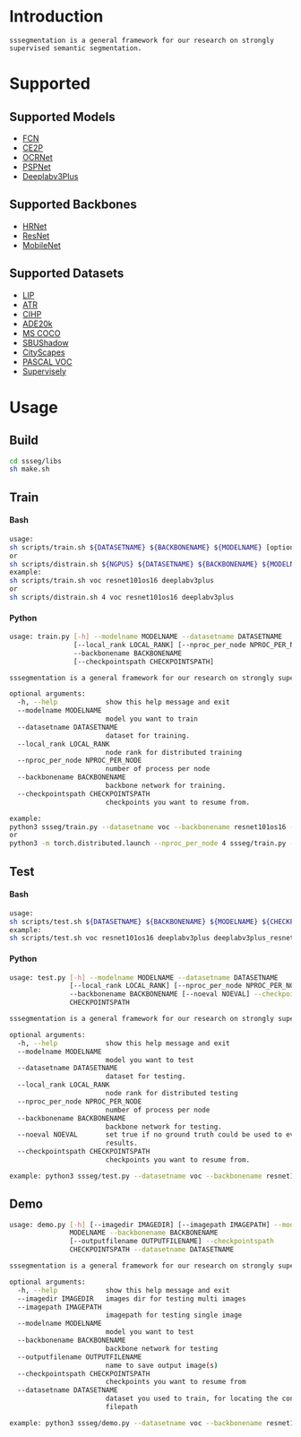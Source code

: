 # Introduction
```
sssegmentation is a general framework for our research on strongly supervised semantic segmentation.
```


# Supported

## Supported Models
- [FCN](https://arxiv.org/pdf/1411.4038.pdf)
- [CE2P](https://arxiv.org/pdf/1809.05996.pdf)
- [OCRNet](https://arxiv.org/pdf/1909.11065.pdf)
- [PSPNet](https://arxiv.org/pdf/1612.01105.pdf)
- [Deeplabv3Plus](https://arxiv.org/pdf/1802.02611.pdf)

## Supported Backbones
- [HRNet](https://arxiv.org/pdf/1908.07919.pdf)
- [ResNet](https://arxiv.org/pdf/1512.03385.pdf)
- [MobileNet](https://arxiv.org/pdf/1801.04381.pdf)

## Supported Datasets
- [LIP](http://sysu-hcp.net/lip/)
- [ATR](http://sysu-hcp.net/lip/overview.php)
- [CIHP](http://sysu-hcp.net/lip/overview.php)
- [ADE20k](https://groups.csail.mit.edu/vision/datasets/ADE20K/)
- [MS COCO](https://cocodataset.org/#home)
- [SBUShadow](https://www3.cs.stonybrook.edu/~cvl/projects/shadow_noisy_label/index.html)
- [CityScapes](https://www.cityscapes-dataset.com/)
- [PASCAL VOC](http://host.robots.ox.ac.uk/pascal/VOC/)
- [Supervisely](https://supervise.ly/explore/projects/supervisely-person-dataset-23304/datasets)


# Usage

## Build
```sh
cd ssseg/libs
sh make.sh
```

## Train
#### Bash
```sh
usage:
sh scripts/train.sh ${DATASETNAME} ${BACKBONENAME} ${MODELNAME} [optional arguments]
or
sh scripts/distrain.sh ${NGPUS} ${DATASETNAME} ${BACKBONENAME} ${MODELNAME} [optional arguments]
example:
sh scripts/train.sh voc resnet101os16 deeplabv3plus
or
sh scripts/distrain.sh 4 voc resnet101os16 deeplabv3plus
```
#### Python
```sh
usage: train.py [-h] --modelname MODELNAME --datasetname DATASETNAME
                [--local_rank LOCAL_RANK] [--nproc_per_node NPROC_PER_NODE]
                --backbonename BACKBONENAME
                [--checkpointspath CHECKPOINTSPATH]

sssegmentation is a general framework for our research on strongly supervised semantic segmentation

optional arguments:
  -h, --help            show this help message and exit
  --modelname MODELNAME
                        model you want to train
  --datasetname DATASETNAME
                        dataset for training.
  --local_rank LOCAL_RANK
                        node rank for distributed training
  --nproc_per_node NPROC_PER_NODE
                        number of process per node
  --backbonename BACKBONENAME
                        backbone network for training.
  --checkpointspath CHECKPOINTSPATH
                        checkpoints you want to resume from.

example:
python3 ssseg/train.py --datasetname voc --backbonename resnet101os16 --modelname deeplabv3plus
or 
python3 -m torch.distributed.launch --nproc_per_node 4 ssseg/train.py --datasetname voc --backbonename resnet101os16 --modelname deeplabv3plus --nproc_per_node 4
```

## Test
#### Bash
```sh
usage:
sh scripts/test.sh ${DATASETNAME} ${BACKBONENAME} ${MODELNAME} ${CHECKPOINTSPATH} [optional arguments]
example:
sh scripts/test.sh voc resnet101os16 deeplabv3plus deeplabv3plus_resnet101os16_voc_train/epoch_60.pth
```
#### Python
```sh
usage: test.py [-h] --modelname MODELNAME --datasetname DATASETNAME
               [--local_rank LOCAL_RANK] [--nproc_per_node NPROC_PER_NODE]
               --backbonename BACKBONENAME [--noeval NOEVAL] --checkpointspath
               CHECKPOINTSPATH

sssegmentation is a general framework for our research on strongly supervised semantic segmentation

optional arguments:
  -h, --help            show this help message and exit
  --modelname MODELNAME
                        model you want to test
  --datasetname DATASETNAME
                        dataset for testing.
  --local_rank LOCAL_RANK
                        node rank for distributed testing
  --nproc_per_node NPROC_PER_NODE
                        number of process per node
  --backbonename BACKBONENAME
                        backbone network for testing.
  --noeval NOEVAL       set true if no ground truth could be used to eval the
                        results.
  --checkpointspath CHECKPOINTSPATH
                        checkpoints you want to resume from.

example: python3 ssseg/test.py --datasetname voc --backbonename resnet101os16 --modelname deeplabv3plus --checkpointspath deeplabv3plus_resnet101os16_voc_train/epoch_60.pth
```

## Demo
```sh
usage: demo.py [-h] [--imagedir IMAGEDIR] [--imagepath IMAGEPATH] --modelname
               MODELNAME --backbonename BACKBONENAME
               [--outputfilename OUTPUTFILENAME] --checkpointspath
               CHECKPOINTSPATH --datasetname DATASETNAME

sssegmentation is a general framework for our research on strongly supervised semantic segmentation

optional arguments:
  -h, --help            show this help message and exit
  --imagedir IMAGEDIR   images dir for testing multi images
  --imagepath IMAGEPATH
                        imagepath for testing single image
  --modelname MODELNAME
                        model you want to test
  --backbonename BACKBONENAME
                        backbone network for testing
  --outputfilename OUTPUTFILENAME
                        name to save output image(s)
  --checkpointspath CHECKPOINTSPATH
                        checkpoints you want to resume from
  --datasetname DATASETNAME
                        dataset you used to train, for locating the config
                        filepath

example: python3 ssseg/demo.py --datasetname voc --backbonename resnet101os16 --modelname deeplabv3plus --checkpointspath deeplabv3plus_resnet101os16_voc_train/epoch_60.pth --imagepath testedimage.jpg
```